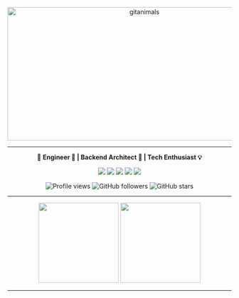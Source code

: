 <p align="center">
  <img
    src="https://render.gitanimals.org/guilds/677307030294064177/draw"
    width="600"
    height="300"
    alt="gitanimals"
  />
</p>

---

<div align="center">
  

🧠 <strong>Engineer 🚀 | Backend Architect 🧱 | Tech Enthusiast 💡</strong>

</div>

<p align="center">
  <img src="https://img.shields.io/badge/Python-3776AB?style=for-the-badge&logo=python&logoColor=white" />
  <img src="https://img.shields.io/badge/JavaScript-F7DF1E?style=for-the-badge&logo=javascript&logoColor=black" />
  <img src="https://img.shields.io/badge/Next.js-000000?style=for-the-badge&logo=nextdotjs&logoColor=white" />
  <img src="https://img.shields.io/badge/Kali_Linux-557C94?style=for-the-badge&logo=kalilinux&logoColor=white" />
  <img src="https://img.shields.io/badge/Data_Science-4B8BBE?style=for-the-badge&logo=databricks&logoColor=white" />
</p>
<!-- Badges -->
<div align="center">
  
![Profile views](https://komarev.com/ghpvc/?username=RenBaelish&color=blueviolet)
![GitHub followers](https://img.shields.io/github/followers/RenBaelish?style=social)
![GitHub stars](https://img.shields.io/github/stars/RenBaelish?style=social)
</div>

---

<div align="center">

  <img src="https://github-profile-summary-cards.vercel.app/api/cards/profile-details?username=RenBaelish&theme=tokyonight" height="180px"/>
  <img src="https://github-readme-stats.vercel.app/api/top-langs/?username=RenBaelish&layout=compact&langs_count=8&theme=tokyonight" height="180px"/>
  
</div>





--- 
